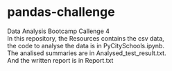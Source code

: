 # pandas-challenge
Data Analysis Bootcamp Callenge 4   
In this repository, the Resources contains the csv data,  
the code to analyse the data is in PyCitySchools.ipynb.  
The analised summaries are in Analysed_test_result.txt.  
And the written report is in Report.txt
